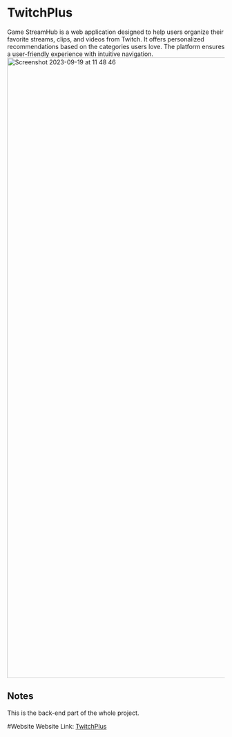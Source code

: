 ﻿# TwitchPlus
Game StreamHub is a web application designed to help users organize their favorite streams, clips, and videos from Twitch. It offers personalized recommendations based on the categories users love. The platform ensures a user-friendly experience with intuitive navigation.
<img width="1436" alt="Screenshot 2023-09-19 at 11 48 46" src="https://github.com/saoren190/TwitchPlus/blob/main/screenshot.png">

## Notes
This is the back-end part of the whole project.

#Website
Website Link: [TwitchPlus](https://yd46mne2mt.us-east-2.awsapprunner.com/)
